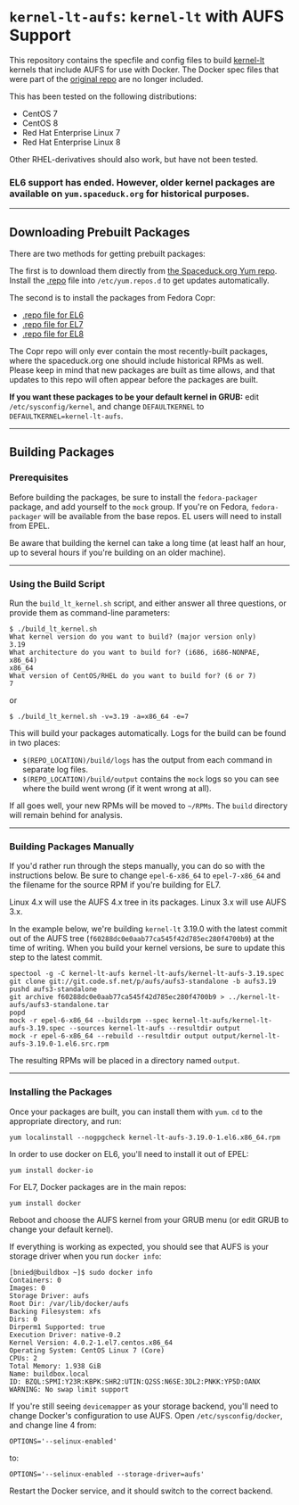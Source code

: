 # `kernel-lt-aufs`: `kernel-lt` with AUFS Support

This repository contains the specfile and config files to build [kernel-lt](http://elrepo.org/tiki/kernel-lt) kernels that include AUFS for use with Docker. The Docker spec files that were part of the [original repo](https://github.com/sciurus/docker-rhel-rpm.git) are no longer included.

This has been tested on the following distributions:
* CentOS 7
* CentOS 8
* Red Hat Enterprise Linux 7
* Red Hat Enterprise Linux 8

Other RHEL-derivatives should also work, but have not been tested.

### EL6 support has ended. However, older kernel packages are available on `yum.spaceduck.org` for historical purposes.

***
## Downloading Prebuilt Packages

There are two methods for getting prebuilt packages:

The first is to download them directly from [the Spaceduck.org Yum repo](https://yum.spaceduck.org/). Install the [.repo](https://yum.spaceduck.org/kernel-lt-aufs/kernel-lt-aufs.repo) file into `/etc/yum.repos.d` to get updates automatically.

The second is to install the packages from Fedora Copr:
* [.repo file for EL6](https://copr.fedorainfracloud.org/coprs/bnied/kernel-lt-aufs/repo/epel-6/bnied-kernel-lt-aufs-epel-6.repo)
* [.repo file for EL7](https://copr.fedorainfracloud.org/coprs/bnied/kernel-lt-aufs/repo/epel-7/bnied-kernel-lt-aufs-epel-7.repo)
* [.repo file for EL8](https://copr.fedorainfracloud.org/coprs/bnied/kernel-lt-aufs/repo/rhelbeta-8/bnied-kernel-lt-aufs-rhelbeta-8.repo)

The Copr repo will only ever contain the most recently-built packages, where the spaceduck.org one should include historical RPMs as well. Please keep in mind that new packages are built as time allows, and that updates to this repo will often appear before the packages are built.

**If you want these packages to be your default kernel in GRUB:** edit `/etc/sysconfig/kernel`, and change `DEFAULTKERNEL` to `DEFAULTKERNEL=kernel-lt-aufs`.

***
## Building Packages
### Prerequisites

Before building the packages, be sure to install the `fedora-packager` package, and add yourself to the `mock` group. If you're on Fedora, `fedora-packager` will be available from the base repos. EL users will need to install from EPEL.

Be aware that building the kernel can take a long time (at least half an hour, up to several hours if you're building on an older machine).

***
### Using the Build Script

Run the `build_lt_kernel.sh` script, and either answer all three questions, or provide them as command-line parameters:

    $ ./build_lt_kernel.sh
    What kernel version do you want to build? (major version only)
    3.19
    What architecture do you want to build for? (i686, i686-NONPAE, x86_64)
    x86_64
    What version of CentOS/RHEL do you want to build for? (6 or 7)
    7

or

    $ ./build_lt_kernel.sh -v=3.19 -a=x86_64 -e=7

This will build your packages automatically. Logs for the build can be found in two places:
* `$(REPO_LOCATION)/build/logs` has the output from each command in separate log files.
* `$(REPO_LOCATION)/build/output` contains the `mock` logs so you can see where the build went wrong (if it went wrong at all).

If all goes well, your new RPMs will be moved to `~/RPMs`. The `build` directory will remain behind for analysis.

***
### Building Packages Manually

If you'd rather run through the steps manually, you can do so with the instructions below. Be sure to change `epel-6-x86_64` to `epel-7-x86_64` and the filename for the source RPM if you're building for EL7.

Linux 4.x will use the AUFS 4.x tree in its packages. Linux 3.x will use AUFS 3.x.

In the example below, we're building `kernel-lt` 3.19.0 with the latest commit out of the AUFS tree (`f60288dc0e0aab77ca545f42d785ec280f4700b9`) at the time of writing. When you build your kernel versions, be sure to update this step to the latest commit.

    spectool -g -C kernel-lt-aufs kernel-lt-aufs/kernel-lt-aufs-3.19.spec
    git clone git://git.code.sf.net/p/aufs/aufs3-standalone -b aufs3.19
    pushd aufs3-standalone
    git archive f60288dc0e0aab77ca545f42d785ec280f4700b9 > ../kernel-lt-aufs/aufs3-standalone.tar
    popd
    mock -r epel-6-x86_64 --buildsrpm --spec kernel-lt-aufs/kernel-lt-aufs-3.19.spec --sources kernel-lt-aufs --resultdir output
    mock -r epel-6-x86_64 --rebuild --resultdir output output/kernel-lt-aufs-3.19.0-1.el6.src.rpm

The resulting RPMs will be placed in a directory named `output`.

***
### Installing the Packages

Once your packages are built, you can install them with `yum`. `cd` to the appropriate directory, and run:

    yum localinstall --nogpgcheck kernel-lt-aufs-3.19.0-1.el6.x86_64.rpm

In order to use docker on EL6, you'll need to install it out of EPEL:

    yum install docker-io

For EL7, Docker packages are in the main repos:

    yum install docker

Reboot and choose the AUFS kernel from your GRUB menu (or edit GRUB to change your default kernel).

If everything is working as expected, you should see that AUFS is your storage driver when you run `docker info`:

    [bnied@buildbox ~]$ sudo docker info
    Containers: 0
    Images: 0
    Storage Driver: aufs
    Root Dir: /var/lib/docker/aufs
    Backing Filesystem: xfs
    Dirs: 0
    Dirperm1 Supported: true
    Execution Driver: native-0.2
    Kernel Version: 4.0.2-1.el7.centos.x86_64
    Operating System: CentOS Linux 7 (Core)
    CPUs: 2
    Total Memory: 1.938 GiB
    Name: buildbox.local
    ID: BZQL:SPMI:Y23R:KBPK:SHR2:UTIN:Q2SS:N6SE:3DL2:PNKK:YP5D:OANX
    WARNING: No swap limit support

If you're still seeing `devicemapper` as your storage backend, you'll need to change Docker's configuration to use AUFS. Open `/etc/sysconfig/docker`, and change line 4 from:

    OPTIONS='--selinux-enabled'
to:

    OPTIONS='--selinux-enabled --storage-driver=aufs'

Restart the Docker service, and it should switch to the correct backend.
